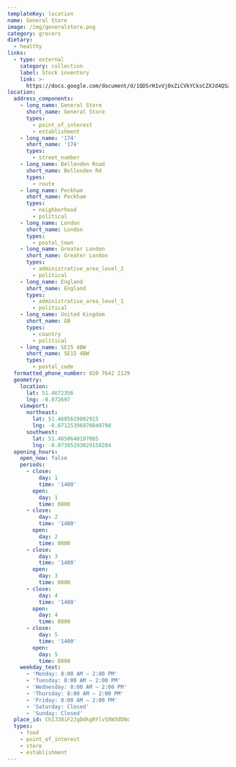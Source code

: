 ```yaml
---
templateKey: location
name: General Store
image: /img/generalstore.png
category: grocers
dietary:
  - healthy
links:
  - type: external
    category: collection
    label: Stock inventory
    link: >-
      https://docs.google.com/document/d/1QDSrH1vVj0xZiCVkYCksCZXJd4QSaCJR2t_vxBTDVfY/edit
location:
  address_components:
    - long_name: General Store
      short_name: General Store
      types:
        - point_of_interest
        - establishment
    - long_name: '174'
      short_name: '174'
      types:
        - street_number
    - long_name: Bellenden Road
      short_name: Bellenden Rd
      types:
        - route
    - long_name: Peckham
      short_name: Peckham
      types:
        - neighborhood
        - political
    - long_name: London
      short_name: London
      types:
        - postal_town
    - long_name: Greater London
      short_name: Greater London
      types:
        - administrative_area_level_2
        - political
    - long_name: England
      short_name: England
      types:
        - administrative_area_level_1
        - political
    - long_name: United Kingdom
      short_name: GB
      types:
        - country
        - political
    - long_name: SE15 4BW
      short_name: SE15 4BW
      types:
        - postal_code
  formatted_phone_number: 020 7642 2129
  geometry:
    location:
      lat: 51.4672356
      lng: -0.072697
    viewport:
      northeast:
        lat: 51.4685619802915
        lng: -0.07125396970849798
      southwest:
        lat: 51.4658640197085
        lng: -0.07395193029150204
  opening_hours:
    open_now: false
    periods:
      - close:
          day: 1
          time: '1400'
        open:
          day: 1
          time: 0800
      - close:
          day: 2
          time: '1400'
        open:
          day: 2
          time: 0800
      - close:
          day: 3
          time: '1400'
        open:
          day: 3
          time: 0800
      - close:
          day: 4
          time: '1400'
        open:
          day: 4
          time: 0800
      - close:
          day: 5
          time: '1400'
        open:
          day: 5
          time: 0800
    weekday_text:
      - 'Monday: 8:00 AM – 2:00 PM'
      - 'Tuesday: 8:00 AM – 2:00 PM'
      - 'Wednesday: 8:00 AM – 2:00 PM'
      - 'Thursday: 8:00 AM – 2:00 PM'
      - 'Friday: 8:00 AM – 2:00 PM'
      - 'Saturday: Closed'
      - 'Sunday: Closed'
  place_id: ChIJ38iF2JgDdkgRYlv5XW3dDNc
  types:
    - food
    - point_of_interest
    - store
    - establishment
---
```

